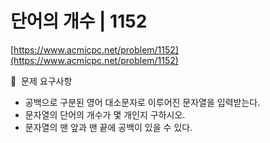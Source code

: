 # 단어의 개수 | 1152

[https://www.acmicpc.net/problem/1152](https://www.acmicpc.net/problem/1152)

🙏  문제 요구사항

- 공백으로 구분된 영어 대소문자로 이루어진 문자열을 입력받는다.
- 문자열의 단어의 개수가 몇 개인지 구하시오.
- 문자열의 맨 앞과 맨 끝에 공백이 있을 수 있다.